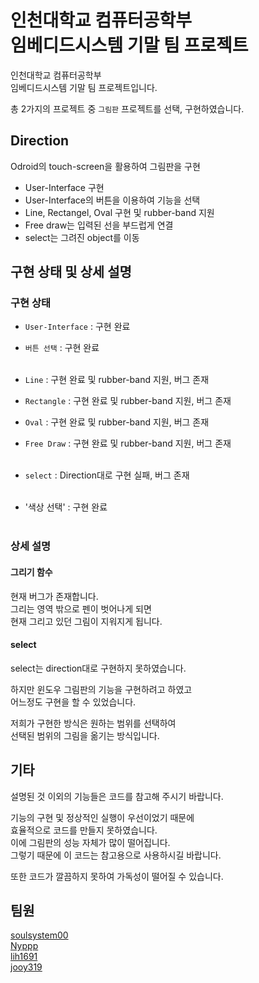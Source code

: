 # 인천대학교 컴퓨터공학부<br>임베디드시스템 기말 팀 프로젝트

인천대학교 컴퓨터공학부  
임베디드시스템 기말 팀 프로젝트입니다.  

총 2가지의 프로젝트 중 `그림판` 프로젝트를 선택, 구현하였습니다.  

## Direction

Odroid의 touch-screen을 활용하여 그림판을 구현  

* User-Interface 구현  
* User-Interface의 버튼을 이용하여 기능을 선택  
* Line, Rectangel, Oval 구현 및 rubber-band 지원  
* Free draw는 입력된 선을 부드럽게 연결  
* select는 그려진 object를 이동  

## 구현 상태 및 상세 설명

### 구현 상태

* `User-Interface` : 구현 완료
* `버튼 선택` : 구현 완료  <br><br>

* `Line` : 구현 완료 및 rubber-band 지원, 버그 존재
* `Rectangle` : 구현 완료 및 rubber-band 지원, 버그 존재
* `Oval` : 구현 완료 및 rubber-band 지원, 버그 존재
* `Free Draw` : 구현 완료 및 rubber-band 지원, 버그 존재  <br><br>

* `select` : Direction대로 구현 실패, 버그 존재  <br><br>

* '색상 선택' : 구현 완료  <br><br>

### 상세 설명

#### 그리기 함수

현재 버그가 존재합니다.  
그리는 영역 밖으로 펜이 벗어나게 되면  
현재 그리고 있던 그림이 지워지게 됩니다.  

#### select

select는 direction대로 구현하지 못하였습니다.  

하지만 윈도우 그림판의 기능을 구현하려고 하였고  
어느정도 구현을 할 수 있었습니다.  

저희가 구현한 방식은 원하는 범위를 선택하여  
선택된 범위의 그림을 옮기는 방식입니다.

## 기타

설명된 것 이외의 기능들은 코드를 참고해 주시기 바랍니다.  

기능의 구현 및 정상적인 실행이 우선이었기 때문에  
효율적으로 코드를 만들지 못하였습니다.  
이에 그림판의 성능 자체가 많이 떨어집니다.  
그렇기 때문에 이 코드는 참고용으로 사용하시길 바랍니다.  

또한 코드가 깔끔하지 못하여 가독성이 떨어질 수 있습니다.  

## 팀원

[soulsystem00](https://github.com/soulsystem00)  
[Nyppp](https://github.com/Nyppp)  
[lih1691](https://github.com/lih1691)  
[jooy319](https://github.com/jooy319) 
